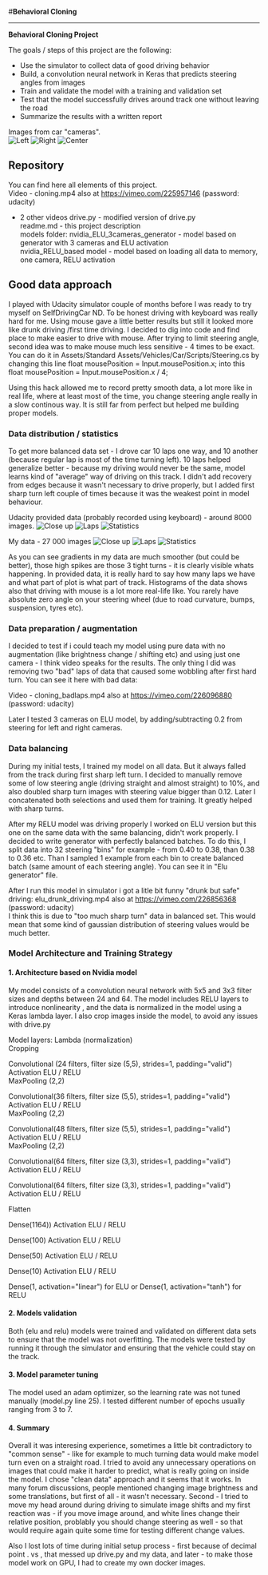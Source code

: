 #**Behavioral Cloning** 

---

**Behavioral Cloning Project**

The goals / steps of this project are the following:
* Use the simulator to collect data of good driving behavior
* Build, a convolution neural network in Keras that predicts steering angles from images
* Train and validate the model with a training and validation set
* Test that the model successfully drives around track one without leaving the road
* Summarize the results with a written report


[//]: # (Image References)
Images from car "cameras".  
![Left](images/left_2017_07_16_05_34_03_367.jpg)
![Right](images/right_2017_07_16_05_34_03_367.jpg)
![Center](images/center_2017_07_16_05_34_03_367.jpg)

## Repository
You can find here all elements of this project.   
Video - cloning.mp4 also at https://vimeo.com/225957146 (password: udacity)   
+ 2 other videos
drive.py - modified version of drive.py   
readme.md - this project description  
models folder:
        nvidia_ELU_3cameras_generator - model based on generator with 3 cameras and ELU activation  
        nvidia_RELU_based model  - model based on loading all data to memory, one camera, RELU activation  


## Good data approach 
I played with Udacity simulator couple of months before I was ready to try myself on SelfDrivingCar ND. To be honest driving with keyboard was really hard for me. Using mouse gave a little better results but still it looked more like drunk driving /first time driving. I decided to dig into code and find place to make easier to drive with mouse. After trying to limit steering angle, second idea was to make mouse much less sensitive - 4 times to be exact.   
You can do it in Assets/Standard Assets/Vehicles/Car/Scripts/Steering.cs by changing this line float mousePosition = Input.mousePosition.x; into this float mousePosition = Input.mousePosition.x / 4;

Using this hack allowed me to record pretty smooth data, a lot more like in real life, where at least most of the time, you change steering angle really in a slow continous way. It is still far from perfect but helped me building proper models.

### Data distribution / statistics 
To get more balanced data set - I drove car 10 laps one way, and 10 another (because regular lap is most of the time turning left). 10 laps helped generalize better - because my driving would never be the same, model learns kind of "average" way of driving on this track. I didn't add recovery from edges because it wasn't necessary to drive properly, but I added first sharp turn left couple of times because it was the weakest point in model behaviour.

Udacity provided data (probably recorded using keyboard) - around 8000 images.
![Close up](images/close_up_udacity.png)
![Laps](images/laps_udacity.png)
![Statistics](images/stats_udacity.png)


My data - 27 000 images 
![Close up](images/close_up_my_data.png)
![Laps](images/laps_my_data.png)
![Statistics](images/stats_mydata.png)

As you can see gradients in my data are much smoother (but could be better), those high spikes are those 3 tight turns - it is clearly visible whats happening. In provided data, it is really hard to say how many laps we have and what part of plot is what part of track. 
Histograms of the data shows also that driving with mouse is a lot more real-life like. You rarely have absolute zero angle on your steering wheel (due to road curvature, bumps, suspension, tyres etc).


### Data preparation / augmentation
I decided to test if i could teach my model using pure data with no augmentation (like brightness change / shifting etc) and using just one camera - I think video speaks for the results. The only thing I did was removing two "bad" laps of data that caused some wobbling after first hard turn. 
You can see it here with bad data:

Video - cloning_badlaps.mp4 also at https://vimeo.com/226096880 (password: udacity)  

Later I tested 3 cameras on ELU model, by adding/subtracting 0.2 from steering for left and right cameras. 

### Data balancing
During my initial tests, I trained my model on all data. But it always falled from the track during first sharp left turn. I decided to manually remove some of low steering angle (driving straight and almost straight) to 10%, and also doubled sharp turn images with steering value bigger than 0.12. Later I concatenated both selections and used them for training. It greatly helped with sharp turns.  

After my RELU model was driving properly I worked on ELU version but this one on the same data with the same balancing, didn't work properly. 
I decided to write generator with perfectly balanced batches. To do this, I split data into 32 steering "bins" for example - from 0.40 to 0.38, than 0.38 to 0.36 etc. 
Than I sampled 1 example from each bin to create balanced batch (same amount of each steering angle). You can see it in "Elu generator" file.   

After I run this model in simulator i got a litle bit funny "drunk but safe" driving:
elu_drunk_driving.mp4 also at https://vimeo.com/226856368 (password: udacity)  
I think this is due to "too much sharp turn" data in balanced set. 
This would mean that some kind of gaussian distribution of steering values would be much better. 


### Model Architecture and Training Strategy

#### 1. Architecture based on Nvidia model

My model consists of a convolution neural network with 5x5 and 3x3 filter sizes and depths between 24 and 64. 
The model includes RELU layers to introduce nonlinearity , and the data is normalized in the model using a Keras lambda layer. 
I also crop images inside the model, to avoid any issues with drive.py

Model layers:
Lambda (normalization)  
Cropping  

Convolutional (24 filters, filter size (5,5), strides=1, padding="valid")  
Activation ELU / RELU  
MaxPooling (2,2)  

Convolutional(36 filters, filter size (5,5), strides=1, padding="valid")  
Activation ELU / RELU  
MaxPooling (2,2)  

        
Convolutional(48 filters,  filter size (5,5), strides=1, padding="valid")  
Activation ELU / RELU  
MaxPooling (2,2)  

    
Convolutional(64 filters,  filter size (3,3), strides=1, padding="valid")  
Activation ELU / RELU  

    
Convolutional(64 filters, filter size (3,3), strides=1, padding="valid")  
Activation ELU / RELU  
     
Flatten  

Dense(1164))
Activation ELU / RELU  

Dense(100)
Activation ELU / RELU  

Dense(50)
Activation ELU / RELU  

Dense(10)
Activation ELU / RELU  
    
Dense(1, activation="linear") for ELU or 
Dense(1, activation="tanh") for RELU

#### 2. Models validation

Both (elu and relu) models were trained and validated on different data sets to ensure that the model was not overfitting. 
The models were tested by running it through the simulator and ensuring that the vehicle could stay on the track.

#### 3. Model parameter tuning

The model used an adam optimizer, so the learning rate was not tuned manually (model.py line 25). 
I tested different number of epochs usually ranging from 3 to 7.


#### 4. Summary

Overall it was interesing experience, sometimes a little bit contradictory to "common sense" - like for example to much turning data would make model turn even on a straight road.
I tried to avoid any unnecessary operations on images that could make it harder to predict, what is really going on inside the model. I chose "clean data" approach and it seems that it works. 
In many forum discussions, people mentioned changing image brightness and some translations, but first of all - it wasn't necessary. 
Second - I tried to move my head around during driving to simulate image shifts and my first reaction was - if you move image around, and white lines change their relative position, problably
you should change steering as well - so that would require again quite some time for testing different change values.

Also I lost lots of time during initial setup process - first because of decimal point . vs , that messed up drive.py and my data, and later - to make those model work on GPU, I had to create
my own docker images.

